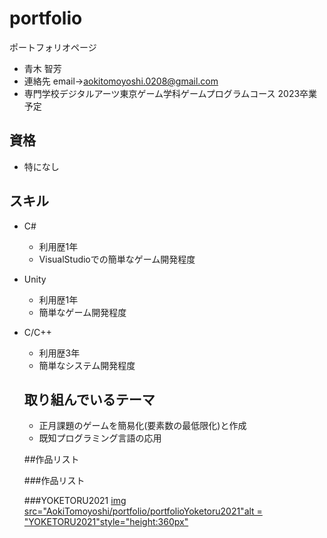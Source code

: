 # portfolio
ポートフォリオページ
- 青木 智芳
- 連絡先 email→aokitomoyoshi.0208@gmail.com
- 専門学校デジタルアーツ東京ゲーム学科ゲームプログラムコース 2023卒業予定

## 資格
- 特になし

## スキル
- C#
  - 利用歴1年
  - VisualStudioでの簡単なゲーム開発程度
- Unity
  - 利用歴1年
  - 簡単なゲーム開発程度
- C/C++
  - 利用歴3年
  - 簡単なシステム開発程度

  ## 取り組んでいるテーマ
   - 正月課題のゲームを簡易化(要素数の最低限化)と作成
   - 既知プログラミング言語の応用

   ##作品リスト

   ###作品リスト

   ###YOKETORU2021
   [img src="AokiTomoyoshi/portfolio/portfolioYoketoru2021"alt = "YOKETORU2021"style="height:360px"]()
